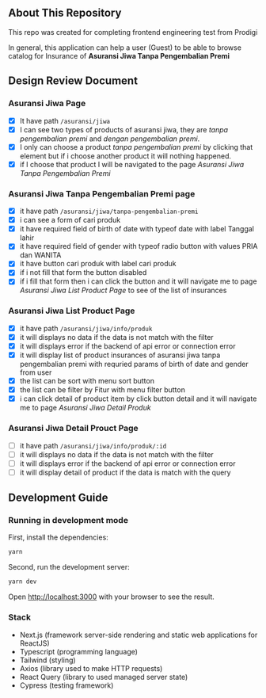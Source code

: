 ## About This Repository

This repo was created for completing frontend engineering test from Prodigi

In general, this application can help a user (Guest) to be able to browse catalog for Insurance of **Asuransi Jiwa Tanpa Pengembalian Premi**

## Design Review Document

### Asuransi Jiwa Page

- [x] It have path `/asuransi/jiwa`
- [x] I can see two types of products of asuransi jiwa, they are _tanpa pengembalian premi_ and _dengan pengembalian premi_.
- [x] I only can choose a product _tanpa pengembalian premi_ by clicking that element but if i choose another product it will nothing happened.
- [x] if I choose that product I will be navigated to the page _Asuransi Jiwa Tanpa Pengembalian Premi_

### Asuransi Jiwa Tanpa Pengembalian Premi page

- [x] it have path `/asuransi/jiwa/tanpa-pengembalian-premi`
- [x] i can see a form of cari produk
- [x] it have required field of birth of date with typeof date with label Tanggal lahir
- [x] it have required field of gender with typeof radio button with values PRIA dan WANITA
- [x] it have button cari produk with label cari produk
- [x] if i not fill that form the button disabled
- [x] if i fill that form then i can click the button and it will navigate me to page _Asuransi Jiwa List Product Page_ to see of the list of insurances

### Asuransi Jiwa List Product Page

- [x] it have path `/asuransi/jiwa/info/produk`
- [x] it will displays no data if the data is not match with the filter
- [x] it will displays error if the backend of api error or connection error
- [x] it will display list of product insurances of asuransi jiwa tanpa pengembalian premi with requried params of birth of date and gender from user
- [x] the list can be sort with menu sort button
- [x] the list can be filter by Fitur with menu filter button
- [x] i can click detail of product item by click button detail and it will navigate me to page _Asuransi Jiwa Detail Produk_

### Asuransi Jiwa Detail Prouct Page

- [ ] it have path `/asuransi/jiwa/info/produk/:id`
- [ ] it will displays no data if the data is not match with the filter
- [ ] it will displays error if the backend of api error or connection error
- [ ] it will display detail of product if the data is match with the query

## Development Guide

### Running in development mode

First, install the dependencies:

```bash
yarn
```

Second, run the development server:

```bash
yarn dev
```

Open [http://localhost:3000](http://localhost:3000) with your browser to see the result.

### Stack

- Next.js (framework server-side rendering and static web applications for ReactJS)
- Typescript (programming language)
- Tailwind (styling)
- Axios (library used to make HTTP requests)
- React Query (library to used managed server state)
- Cypress (testing framework)

